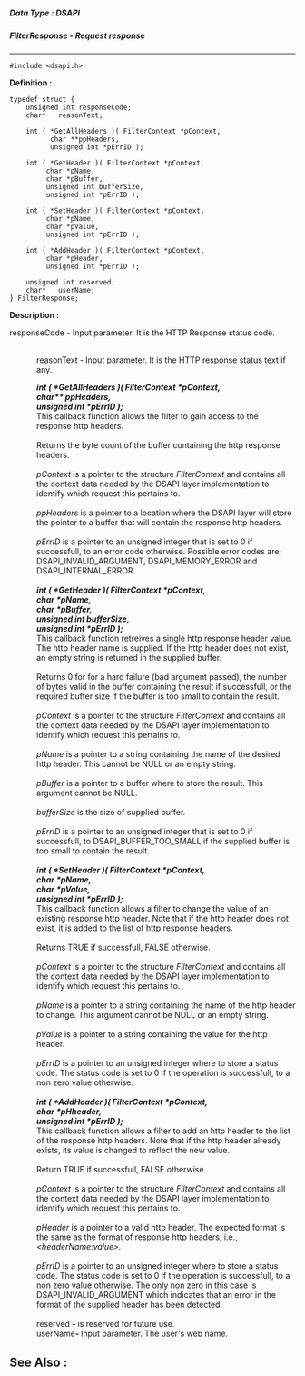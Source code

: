 ##### Data Type : DSAPI
##### FilterResponse - Request response
---
```
#include <dsapi.h>
```

**Definition :**
```
typedef struct {
	unsigned int responseCode;
	char*   reasonText;

	int ( *GetAllHeaders )( FilterContext *pContext,
	      char **ppHeaders,
	      unsigned int *pErrID );

	int ( *GetHeader )( FilterContext *pContext,
	     char *pName,
	     char *pBuffer,
	     unsigned int bufferSize,
	     unsigned int *pErrID );

	int ( *SetHeader )( FilterContext *pContext,
	     char *pName,
	     char *pValue,
	     unsigned int *pErrID );

	int ( *AddHeader )( FilterContext *pContext,
	     char *pHeader,
	     unsigned int *pErrID );

	unsigned int reserved;
	char*   userName;
} FilterResponse;
```

**Description :**

responseCode - Input parameter. It is the HTTP Response status code.
<ul>
<ul><br>
reasonText -<b> </b>Input parameter. It is the HTTP response status text if any.</ul>
</ul>

<ul>
<ul><b><i>int ( *GetAllHeaders )( FilterContext *pContext,</i></b><br>
<b><i>	char** ppHeaders,</i></b><br>
<b><i>	unsigned int *pErrID );</i></b><br>
This callback function allows the filter to gain access to the response http headers.<br>
<br>
Returns the byte count of the buffer containing the http response headers.<br>
<br>
<i>pContext</i> is a pointer to the structure <i>FilterContext</i> and contains all the context data needed by the DSAPI layer implementation to identify which request this pertains to.<br>
<br>
<i>ppHeaders</i> is a pointer to a location where the DSAPI layer will store the pointer to a buffer that will contain the response http headers.<br>
<br>
<i>pErrID</i> is a pointer to an unsigned integer that is set to 0 if successfull, to an error code otherwise. Possible error codes are: DSAPI_INVALID_ARGUMENT, DSAPI_MEMORY_ERROR and DSAPI_INTERNAL_ERROR.<br>
<br>
<b><i>int ( *GetHeader )( FilterContext *pContext,</i></b><br>
<b><i>	char *pName,</i></b><br>
<b><i>	char *pBuffer,</i></b><br>
<b><i>	unsigned int bufferSize,</i></b><br>
<b><i>	unsigned int *pErrID );</i></b><br>
This callback function retreives a single http response header value. The http header name is supplied. If the http header does not exist, an empty string is returned in the supplied buffer.<br>
<br>
Returns 0 for for a hard failure (bad argument passed), the number of bytes valid in the buffer containing the result if successfull, or the required buffer size if the buffer is too small to contain the result.<br>
<br>
<i>pContext</i> is a pointer to the structure <i>FilterContext</i> and contains all the context data needed by the DSAPI layer implementation to identify which request this pertains to.<br>
<br>
<i>pName </i>is a pointer to a string containing the name of the desired http header. This cannot be NULL or an empty string.<br>
<br>
<i>pBuffer</i> is a pointer to a buffer where to store the result. This argument cannot be NULL.<br>
<br>
<i>bufferSize</i> is the size of supplied buffer.<br>
<br>
<i>pErrID</i> is a pointer to an unsigned integer that is set to 0 if successfull, to DSAPI_BUFFER_TOO_SMALL if the supplied buffer is too small to contain the result.<br>
<br>
<b><i>int ( *SetHeader )( FilterContext *pContext,</i></b><br>
<b><i>	char *pName,</i></b><br>
<b><i>	char *pValue,</i></b><br>
<b><i>	unsigned int *pErrID );</i></b><br>
This callback function allows a filter to change the value of an existing response http header. Note that if the http header does not exist, it is added to the list of http response headers.<br>
<br>
Returns TRUE if successfull, FALSE otherwise.<br>
<br>
<i>pContext</i> is a pointer to the structure <i>FilterContext</i> and contains all the context data needed by the DSAPI layer implementation to identify which request this pertains to.<br>
<br>
<i>pName </i>is a pointer to a string containing the name of the http header to change. This argument cannot be NULL or an empty string.<br>
<br>
<i>pValue</i> is a pointer to a string containing the value for the http header.<br>
<br>
<i>pErrID</i> is a pointer to an unsigned integer where to store a status code. The status code is set to 0 if the operation is successfull, to a non zero value otherwise.<br>
<br>
<b><i>int ( *AddHeader )( FilterContext *pContext,</i></b><br>
<b><i>	char *pHheader,</i></b><br>
<b><i>	unsigned int *pErrID );</i></b><br>
This callback function allows a filter to add an http header to the list of the response http headers. Note that if the http header already exists, its value is changed to reflect the new value.<br>
<br>
Return TRUE if successfull, FALSE otherwise.<br>
<br>
<i>pContext</i> is a pointer to the structure <i>FilterContext</i> and contains all the context data needed by the DSAPI layer implementation to identify which request this pertains to.<br>
<br>
<i>pHeader</i> is a pointer to a valid http header. The expected format is the same as the format of response http headers, i.e., <i>&lt;headerName:value&gt;.</i><br>
<br>
<i>pErrID </i>is a pointer to an unsigned integer where to store a status code. The status code is set to 0 if the operation is successfull, to a non zero value otherwise. The only non zero in this case is DSAPI_INVALID_ARGUMENT which indicates that an error in the format of the supplied header has been detected.<br>
<br>
reserved <b><i>- </i></b>is reserved for future use.<br>
userName<b><i>- </i></b>Input parameter. The user's web name.</ul>
</ul>



**See Also :**
---
